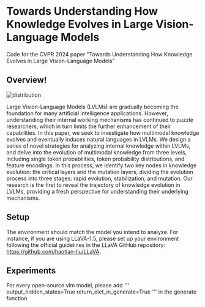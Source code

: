# Towards Understanding How Knowledge Evolves in Large Vision-Language Models

Code for the CVPR 2024 paper "Towards Understanding How Knowledge Evolves in Large Vision-Language Models"

## Overview!
![distribution](https://github.com/user-attachments/assets/2a9cdc03-18a5-4047-81c2-6d4f2fe53b41)

Large Vision-Language Models (LVLMs) are gradually becoming the foundation for many artificial intelligence applications. However, understanding their internal working mechanisms has continued to puzzle researchers, which in turn limits the further enhancement of their capabilities. In this paper, we seek to investigate how multimodal knowledge evolves and eventually induces natural languages in LVLMs. We design a series of novel strategies for analyzing internal knowledge within LVLMs, and delve into the evolution of multimodal knowledge from three levels, including single token probabilities, token probability distributions, and feature encodings. In this process, we identify two key nodes in knowledge evolution: the critical layers and the mutation layers, dividing the evolution process into three stages: rapid evolution, stabilization, and mutation. Our research is the first to reveal the trajectory of knowledge evolution in LVLMs, providing a fresh perspective for understanding their underlying mechanisms.

## Setup
The environment should match the model you intend to analyze. For instance, if you are using LLaVA-1.5, please set up your environment following the official guidelines in the LLaVA GitHub repository: https://github.com/haotian-liu/LLaVA. 

## Experiments
For every open-source vlm model, please add
'''
output_hidden_states=True
return_dict_in_generate=True
'''
in the generate function
